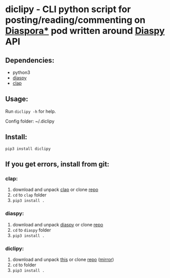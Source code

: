 # diclipy - CLI python script for posting/reading/commenting on [Diaspora*](http://diasporafoundation.org) pod written around [Diaspy][diaspy] API

## Dependencies:

* python3
* [diaspy][diaspy]
* [clap][clap]

## Usage:

Run `diclipy -h` for help.

Config folder: ~/.diclipy

## Install:

`pip3 install diclipy`

## If you get errors, install from git:

### clap:

1. download and unpack [clap][clapmaster] or clone [repo][clap]
2. `cd` to `clap` folder
3. `pip3 install .`

### diaspy:

1. download and unpack [diaspy][diaspymaster] or clone [repo][diaspy]
2. `cd` to `diaspy` folder
3. `pip3 install .`

### diclipy:

1. download and unpack [this][diclipymaster] or clone [repo][diclipy] ([mirror][diclipygh])
2. `cd` to folder
3. `pip3 install .`


[diclipy]: https://notabug.org/uzver/diclipy
[diclipygh]: https://github.com/Flashwalker/diclipy
[diclipymaster]: https://notabug.org/uzver/diclipy/archive/master.zip
[diaspy]: https://github.com/marekjm/diaspy
[diaspymaster]: https://github.com/marekjm/diaspy/archive/refs/heads/master.zip
[clap]: https://github.com/marekjm/clap
[clapmaster]: https://github.com/marekjm/clap/archive/refs/heads/devel.zip
